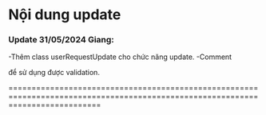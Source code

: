 
# Nội dung update 

### Update 31/05/2024 Giang:

-Thêm class userRequestUpdate cho chức năng update.
-Comment 
<!--bỏ ra để sử dụng validator bản 8.0.2 do conflict nên ko sử dụng được validation-->
<!--		<dependency>-->
<!--			<groupId>org.hibernate.validator</groupId>-->
<!--			<artifactId>hibernate-validator</artifactId>-->
<!--			<version>6.2.0.Final</version>-->
<!--		</dependency>-->
để sử dụng được validation.

================================================================================================================================